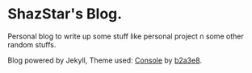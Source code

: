 # ShazStar's Blog.

Personal blog to write up some stuff like personal project n some other random stuffs.

Blog powered by Jekyll, Theme used: [Console](https://github.com/b2a3e8/jekyll-theme-console) by [b2a3e8](https://github.com/b2a3e8/).